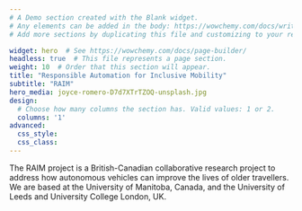 ```yaml
---
# A Demo section created with the Blank widget.
# Any elements can be added in the body: https://wowchemy.com/docs/writing-markdown-latex/
# Add more sections by duplicating this file and customizing to your requirements.

widget: hero  # See https://wowchemy.com/docs/page-builder/
headless: true  # This file represents a page section.
weight: 10  # Order that this section will appear.
title: "Responsible Automation for Inclusive Mobility"
subtitle: "RAIM"
hero_media: joyce-romero-D7d7XTrTZOQ-unsplash.jpg
design:
  # Choose how many columns the section has. Valid values: 1 or 2.
  columns: '1'
advanced:
  css_style:
  css_class:
---
```


 
The RAIM project is a British-Canadian collaborative research project to address how autonomous vehicles can improve the lives of older travellers. We are based at the University of Manitoba, Canada, and the University of Leeds and University College London, UK.
